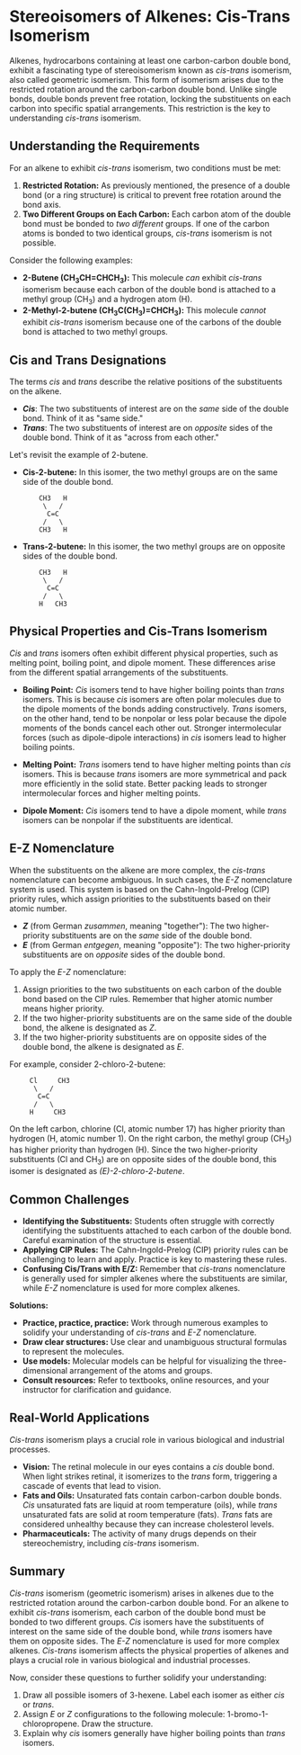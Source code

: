 # Stereoisomers of Alkenes: Cis-Trans Isomerism

Alkenes, hydrocarbons containing at least one carbon-carbon double bond, exhibit a fascinating type of stereoisomerism known as *cis-trans* isomerism, also called geometric isomerism. This form of isomerism arises due to the restricted rotation around the carbon-carbon double bond. Unlike single bonds, double bonds prevent free rotation, locking the substituents on each carbon into specific spatial arrangements. This restriction is the key to understanding *cis-trans* isomerism.

## Understanding the Requirements

For an alkene to exhibit *cis-trans* isomerism, two conditions must be met:

1.  **Restricted Rotation:** As previously mentioned, the presence of a double bond (or a ring structure) is critical to prevent free rotation around the bond axis.
2.  **Two Different Groups on Each Carbon:** Each carbon atom of the double bond must be bonded to *two different* groups. If one of the carbon atoms is bonded to two identical groups, *cis-trans* isomerism is not possible.

Consider the following examples:

*   **2-Butene (CH<sub>3</sub>CH=CHCH<sub>3</sub>):** This molecule *can* exhibit *cis-trans* isomerism because each carbon of the double bond is attached to a methyl group (CH<sub>3</sub>) and a hydrogen atom (H).
*   **2-Methyl-2-butene (CH<sub>3</sub>C(CH<sub>3</sub>)=CHCH<sub>3</sub>):** This molecule *cannot* exhibit *cis-trans* isomerism because one of the carbons of the double bond is attached to two methyl groups.

## Cis and Trans Designations

The terms *cis* and *trans* describe the relative positions of the substituents on the alkene.

*   ***Cis***: The two substituents of interest are on the *same* side of the double bond. Think of it as "same side."
*   ***Trans***: The two substituents of interest are on *opposite* sides of the double bond. Think of it as "across from each other."

Let's revisit the example of 2-butene.

*   **Cis-2-butene:** In this isomer, the two methyl groups are on the same side of the double bond.

    ```
        CH3   H
         \   /
          C=C
         /   \
        CH3   H
    ```

*   **Trans-2-butene:** In this isomer, the two methyl groups are on opposite sides of the double bond.

    ```
        CH3   H
         \   /
          C=C
         /   \
        H   CH3
    ```

## Physical Properties and Cis-Trans Isomerism

*Cis* and *trans* isomers often exhibit different physical properties, such as melting point, boiling point, and dipole moment. These differences arise from the different spatial arrangements of the substituents.

*   **Boiling Point:** *Cis* isomers tend to have higher boiling points than *trans* isomers. This is because *cis* isomers are often polar molecules due to the dipole moments of the bonds adding constructively. *Trans* isomers, on the other hand, tend to be nonpolar or less polar because the dipole moments of the bonds cancel each other out. Stronger intermolecular forces (such as dipole-dipole interactions) in *cis* isomers lead to higher boiling points.

*   **Melting Point:** *Trans* isomers tend to have higher melting points than *cis* isomers. This is because *trans* isomers are more symmetrical and pack more efficiently in the solid state. Better packing leads to stronger intermolecular forces and higher melting points.

*   **Dipole Moment:** *Cis* isomers tend to have a dipole moment, while *trans* isomers can be nonpolar if the substituents are identical.

## E-Z Nomenclature

When the substituents on the alkene are more complex, the *cis-trans* nomenclature can become ambiguous. In such cases, the *E-Z* nomenclature system is used. This system is based on the Cahn-Ingold-Prelog (CIP) priority rules, which assign priorities to the substituents based on their atomic number.

*   ***Z*** (from German *zusammen*, meaning "together"): The two higher-priority substituents are on the *same* side of the double bond.
*   ***E*** (from German *entgegen*, meaning "opposite"): The two higher-priority substituents are on *opposite* sides of the double bond.

To apply the *E-Z* nomenclature:

1.  Assign priorities to the two substituents on each carbon of the double bond based on the CIP rules. Remember that higher atomic number means higher priority.
2.  If the two higher-priority substituents are on the same side of the double bond, the alkene is designated as *Z*.
3.  If the two higher-priority substituents are on opposite sides of the double bond, the alkene is designated as *E*.

For example, consider 2-chloro-2-butene:

```
     Cl     CH3
      \   /
       C=C
      /   \
     H     CH3
```

On the left carbon, chlorine (Cl, atomic number 17) has higher priority than hydrogen (H, atomic number 1). On the right carbon, the methyl group (CH<sub>3</sub>) has higher priority than hydrogen (H). Since the two higher-priority substituents (Cl and CH<sub>3</sub>) are on opposite sides of the double bond, this isomer is designated as *(E)-2-chloro-2-butene*.

## Common Challenges

*   **Identifying the Substituents:** Students often struggle with correctly identifying the substituents attached to each carbon of the double bond. Careful examination of the structure is essential.
*   **Applying CIP Rules:** The Cahn-Ingold-Prelog (CIP) priority rules can be challenging to learn and apply. Practice is key to mastering these rules.
*   **Confusing Cis/Trans with E/Z:** Remember that *cis-trans* nomenclature is generally used for simpler alkenes where the substituents are similar, while *E-Z* nomenclature is used for more complex alkenes.

**Solutions:**

*   **Practice, practice, practice:** Work through numerous examples to solidify your understanding of *cis-trans* and *E-Z* nomenclature.
*   **Draw clear structures:** Use clear and unambiguous structural formulas to represent the molecules.
*   **Use models:** Molecular models can be helpful for visualizing the three-dimensional arrangement of the atoms and groups.
*   **Consult resources:** Refer to textbooks, online resources, and your instructor for clarification and guidance.

## Real-World Applications

*Cis-trans* isomerism plays a crucial role in various biological and industrial processes.

*   **Vision:** The retinal molecule in our eyes contains a *cis* double bond. When light strikes retinal, it isomerizes to the *trans* form, triggering a cascade of events that lead to vision.
*   **Fats and Oils:** Unsaturated fats contain carbon-carbon double bonds. *Cis* unsaturated fats are liquid at room temperature (oils), while *trans* unsaturated fats are solid at room temperature (fats). *Trans* fats are considered unhealthy because they can increase cholesterol levels.
*   **Pharmaceuticals:** The activity of many drugs depends on their stereochemistry, including *cis-trans* isomerism.

## Summary

*Cis-trans* isomerism (geometric isomerism) arises in alkenes due to the restricted rotation around the carbon-carbon double bond. For an alkene to exhibit *cis-trans* isomerism, each carbon of the double bond must be bonded to two different groups. *Cis* isomers have the substituents of interest on the same side of the double bond, while *trans* isomers have them on opposite sides. The *E-Z* nomenclature is used for more complex alkenes. *Cis-trans* isomerism affects the physical properties of alkenes and plays a crucial role in various biological and industrial processes.

Now, consider these questions to further solidify your understanding:

1.  Draw all possible isomers of 3-hexene. Label each isomer as either *cis* or *trans*.
2.  Assign *E* or *Z* configurations to the following molecule: 1-bromo-1-chloropropene. Draw the structure.
3.  Explain why *cis* isomers generally have higher boiling points than *trans* isomers.
